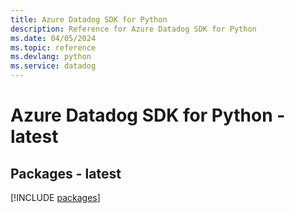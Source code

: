 ```yaml
---
title: Azure Datadog SDK for Python
description: Reference for Azure Datadog SDK for Python
ms.date: 04/05/2024
ms.topic: reference
ms.devlang: python
ms.service: datadog
---
```

# Azure Datadog SDK for Python - latest
## Packages - latest
[!INCLUDE [packages](datadog-index.md)]